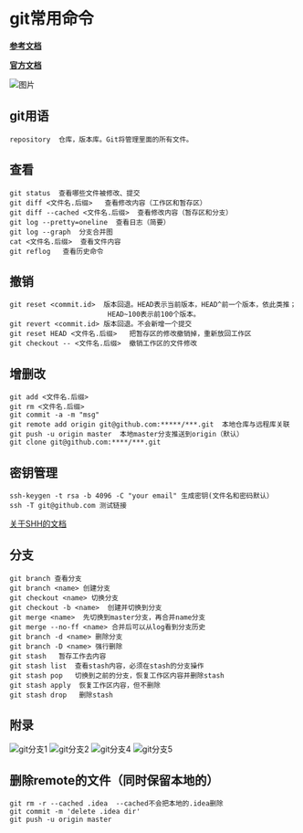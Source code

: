 # git常用命令
**[参考文档](https://www.liaoxuefeng.com/wiki/0013739516305929606dd18361248578c67b8067c8c017b000)**

**[官方文档](https://git-scm.com/docs)**

![图片](https://image-1254288151.cos.ap-beijing.myqcloud.com/QQ%E6%88%AA%E5%9B%BE20180321164647.png)

## git用语
```
repository  仓库，版本库。Git将管理里面的所有文件。
```

## 查看
```
git status  查看哪些文件被修改、提交
git diff <文件名.后缀>   查看修改内容（工作区和暂存区） 
git diff --cached <文件名.后缀>  查看修改内容（暂存区和分支） 
git log --pretty=oneline  查看日志（简要）
git log --graph  分支合并图
cat <文件名.后缀>  查看文件内容
git reflog   查看历史命令
```

## 撤销
```
git reset <commit.id>  版本回退。HEAD表示当前版本，HEAD^前一个版本，依此类推；
                        HEAD~100表示前100个版本。
git revert <commit.id> 版本回退。不会新增一个提交
git reset HEAD <文件名.后缀>   把暂存区的修改撤销掉，重新放回工作区                   
git checkout -- <文件名.后缀>  撤销工作区的文件修改
```

## 增删改
```
git add <文件名.后缀> 
git rm <文件名.后缀>
git commit -a -m "msg"
git remote add origin git@github.com:*****/***.git  本地仓库与远程库关联
git push -u origin master  本地master分支推送到origin（默认）
git clone git@github.com:****/***.git
```

## 密钥管理
```
ssh-keygen -t rsa -b 4096 -C "your email" 生成密钥(文件名和密码默认）
ssh -T git@github.com 测试链接
```
 [关于SHH的文档](https://help.github.com/articles/connecting-to-github-with-ssh/)

## 分支
```
git branch 查看分支
git branch <name> 创建分支
git checkout <name> 切换分支
git checkout -b <name>  创建并切换到分支
git merge <name>  先切换到master分支，再合并name分支
git merge --no-ff <name> 合并后可以从log看到分支历史
git branch -d <name> 删除分支
git branch -D <name> 强行删除
git stash   暂存工作去内容
git stash list  查看stash内容，必须在stash的分支操作
git stash pop   切换到之前的分支，恢复工作区内容并删除stash
git stash apply  恢复工作区内容，但不删除
git stash drop   删除stash
```

## 附录
![git分支1](https://image-1254288151.cos.ap-beijing.myqcloud.com/imagepath/git分支1.png)
![git分支2](https://image-1254288151.cos.ap-beijing.myqcloud.com/imagepath/git分支2.png)
![git分支4](https://image-1254288151.cos.ap-beijing.``myqcloud.com/imagepath/git分支4.png)
![git分支5](https://image-1254288151.cos.ap-beijing.myqcloud.com/imagepath/git分支5.png)

## 删除remote的文件（同时保留本地的）
```
git rm -r --cached .idea  --cached不会把本地的.idea删除
git commit -m 'delete .idea dir'
git push -u origin master
```

